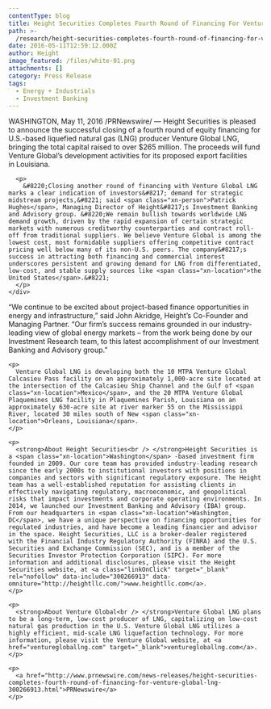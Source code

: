 ```yaml
---
contentType: blog
title: Height Securities Completes Fourth Round of Financing For Venture Global LNG
path: >-
  /research/height-securities-completes-fourth-round-of-financing-for-venture-global-lng/
date: 2016-05-11T12:59:12.000Z
author: Height
image_featured: /files/white-01.png
attachments: []
category: Press Release
tags:
  - Energy + Industrials
  - Investment Banking
---
```

<section class="release-body container no-margin-bottom "> 

<div class="section-divider">
  <div class="row">
    <div class="col-sm-10 col-sm-offset-1">
      <p>
        <span class="xn-location">WASHINGTON</span>, <span class="xn-chron">May 11, 2016</span> /PRNewswire/ &#8212; Height Securities is pleased to announce the successful closing of a fourth round of equity financing for U.S.-based liquefied natural gas (LNG) producer Venture Global LNG, bringing the total capital raised to over <span class="xn-money">$265 million</span>. The proceeds will fund Venture Global&#8217;s development activities for its proposed export facilities in Louisiana.
      </p>
      
      <p>
        &#8220;Closing another round of financing with Venture Global LNG marks a clear indication of investors&#8217; demand for strategic midstream projects,&#8221; said <span class="xn-person">Patrick Hughes</span>, Managing Director of Height&#8217;s Investment Banking and Advisory group. &#8220;We remain bullish towards worldwide LNG demand growth, driven by the rapid expansion of certain strategic markets with numerous creditworthy counterparties and contract roll-off from traditional suppliers. We believe Venture Global is among the lowest cost, most formidable suppliers offering competitive contract pricing well below many of its non-U.S. peers. The company&#8217;s success in attracting both financing and commercial interest underscores persistent and growing demand for LNG from differentiated, low-cost, and stable supply sources like <span class="xn-location">the United States</span>.&#8221;
      </p>
    </div>
  </div>
</div></section> <section class="release-body container no-margin-bottom "> 

<div class="row">
  <div class="col-sm-10 col-sm-offset-1">
    <p>
      &#8220;We continue to be excited about project-based finance opportunities in energy and infrastructure,&#8221; said <span class="xn-person">John Akridge</span>, Height&#8217;s Co-Founder and Managing Partner. &#8220;Our firm&#8217;s success remains grounded in our industry-leading view of global energy markets – from the work being done by our Investment Research team, to this latest accomplishment of our Investment Banking and Advisory group.&#8221;
    </p>
    
    <p>
      Venture Global LNG is developing both the 10 MTPA Venture Global Calcasieu Pass facility on an approximately 1,000-acre site located at the intersection of the Calcasieu Ship Channel and the Gulf of <span class="xn-location">Mexico</span>, and the 20 MTPA Venture Global Plaquemines LNG facility in Plaquemines Parish, Louisiana on an approximately 630-acre site at river marker 55 on the Mississippi River, located 30 miles south of New <span class="xn-location">Orleans, Louisiana</span>.
    </p>
    
    <p>
      <strong>About Height Securities<br /> </strong>Height Securities is a <span class="xn-location">Washington</span> -based investment firm founded in 2009. Our core team has provided industry-leading research since the early 2000s to institutional investors with positions in companies and sectors with significant regulatory exposure. The Height team has a well-established reputation for assisting clients in effectively navigating regulatory, macroeconomic, and geopolitical risks that impact investments and corporate operating environments. In 2014, we launched our Investment Banking and Advisory (IBA) group. From our headquarters in <span class="xn-location">Washington, DC</span>, we have a unique perspective on financing opportunities for regulated industries, and have become a leading financier and advisor in the space. Height Securities, LLC is a broker-dealer registered with the Financial Industry Regulatory Authority (FINRA) and the U.S. Securities and Exchange Commission (SEC), and is a member of the Securities Investor Protection Corporation (SIPC). For more information and additional disclosures, please visit the Height Securities website, at <a class="linkOnClick" target="_blank" rel="nofollow" data-include="300266913" data-omniture="http://heightllc.com/">www.heightllc.com</a>.
    </p>
    
    <p>
      <strong>About Venture Global<br /> </strong>Venture Global LNG plans to be a long-term, low-cost producer of LNG, capitalizing on low-cost natural gas production in the U.S. Venture Global LNG utilizes a highly efficient, mid-scale LNG liquefaction technology. For more information, please visit the Venture Global website, at <a href="venturegloballng.com" target="_blank">venturegloballng.com</a>.
    </p>
    
    <p>
      <a href="http://www.prnewswire.com/news-releases/height-securities-completes-fourth-round-of-financing-for-venture-global-lng-300266913.html">PRNewswire</a>
    </p>
  </div>
</div></section>
